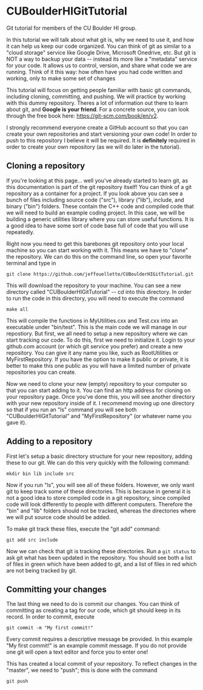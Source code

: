 # CUBoulderHIGitTutorial
Git tutorial for members of the CU Boulder HI group.

In this tutorial we will talk about what git is, why we need to use it, and how it can help us keep our code organized.
You can think of git as similar to a "cloud storage" service like Google Drive, Microsoft Onedrive, etc. But git is NOT a way to backup your data -- instead its more like a "metadata" service for your code. It allows us to control, version, and share what code we are running. Think of it this way: how often have you had code written and working, only to make some set of changes 

This tutorial will focus on getting people familiar with basic git commands, including cloning, committing, and pushing. We will practice by working with this dummy repository. Theres a lot of information out there to learn about git, and **Google is your friend**. For a concrete source, you can look through the free book here: https://git-scm.com/book/en/v2.

I strongly recommend everyone create a GitHub account so that you can create your own repositories and start versioning your own code! In order to push to this repository I believe it will be required. It is **definitely** required in order to create your own repository (as we will do later in the tutorial).

## Cloning a repository

If you're looking at this page... well you've already started to learn git, as this documentation is part of the git repository itself! You can think of a git repository as a container for a project. If you look above you can see a bunch of files including source code ("src"), library ("lib"), include, and binary ("bin") folders. These contain the C++ code and compiled code that we will need to build an example coding project. In this case, we will be building a generic utilities library where you can store useful functions. It is a good idea to have some sort of code base full of code that you will use repeatedly.

Right now you need to get this barebones git repository onto your local machine so you can start working with it. This means we have to "clone" the repository. We can do this on the command line, so open your favorite terminal and type in

````git clone https://github.com/jeffouellette/CUBoulderHIGitTutorial.git````

This will download the repository to your machine. You can see a new directory called "CUBoulderHIGitTutorial" -- cd into this directory.
In order to run the code in this directory, you will need to execute the command

````make all````

This will compile the functions in MyUtilities.cxx and Test.cxx into an executable under "bin/test". This is the main code we will manage in our repostiory. But first, we all need to setup a new repository where we can start tracking our code. To do this, first we need to initialize it. Login to your github.com account (or which git service you prefer) and create a new repository. You can give it any name you like, such as RootUtilities or MyFirstRepository. If you have the option to make it public or private, it is better to make this one public as you will have a limited number of private repositories you can create.

Now we need to clone your new (empty) repository to your computer so that you can start adding to it. You can find an http address for cloning on your repository page. Once you've done this, you will see another directory with your new repository inside of it. I recommend moving up one directory so that if you run an "ls" command you will see both "CUBoulderHIGitTutorial" and "MyFirstRepository" (or whatever name you gave it).

## Adding to a repository

First let's setup a basic directory structure for your new repository, adding these to our git. We can do this very quickly with the following command:

````mkdir bin lib include src````

Now if you run "ls", you will see all of these folders. However, we only want git to keep track some of these directories. This is because in general it is not a good idea to store compiled code in a git repository, since compiled code will look differently to people with different computers. Therefore the "bin" and "lib" folders should not be tracked, whereas the directories where we will put source code should be added.

To make git track these files, execute the "git add" command:

````git add src include````

Now we can check that git is tracking these directories. Run a ````git status```` to ask git what has been updated in the repository. You should see both a list of files in green which have been added to git, and a list of files in red which are not being tracked by git.

## Committing your changes

The last thing we need to do is commit our changes. You can think of committing as creating a tag for our code, which git should keep in its record. In order to commit, execute

````git commit -m "My first commit!"````

Every commit requires a descriptive message be provided. In this example "My first commit!" is an example commit message. If you do not provide one git will open a text editor and force you to enter one!

This has created a local commit of your repository. To reflect changes in the "master", we need to "push"; this is done with the command 

````git push````



